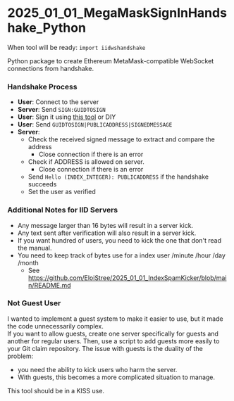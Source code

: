 
# 2025_01_01_MegaMaskSignInHandshake_Python

When tool will be ready: `import iidwshandshake`

Python package to create Ethereum MetaMask-compatible WebSocket connections from handshake.



### Handshake Process

- **User**: Connect to the server  
- **Server**: Send `SIGN:GUIDTOSIGN`  
- **User**: Sign it using [this tool](https://github.com/EloiStree/SignMetaMaskTextHere) or DIY
- **User**: Send `GUIDTOSIGN|PUBLICADDRESS|SIGNEDMESSAGE`  
- **Server**:  
  - Check the received signed message to extract and compare the address  
    - Close connection if there is an error
  - Check if ADDRESS is allowed on server.
    - Close connection if there is an error
  - Send `Hello (INDEX_INTEGER): PUBLICADDRESS` if the handshake succeeds  
  - Set the user as verified   

### Additional Notes for IID Servers

- Any message larger than 16 bytes will result in a server kick.  
- Any text sent after verification will also result in a server kick.  
- If you want hundred of users, you need to kick the one that don't read the manual.
- You need to keep track of bytes use for a index user /minute /hour /day /month
  - See https://github.com/EloiStree/2025_01_01_IndexSpamKicker/blob/main/README.md

### Not Guest User

I wanted to implement a guest system to make it easier to use, but it made the code unnecessarily complex.  
If you want to allow guests, create one server specifically for guests and another for regular users.
Then, use a script to add guests more easily to your Git claim repository.
The issue with guests is the duality of the problem: 
- you need the ability to kick users who harm the server.
- With guests, this becomes a more complicated situation to manage.

This tool should be in a KISS use.
